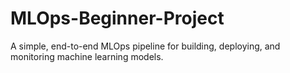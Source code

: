 # MLOps-Beginner-Project
A simple, end-to-end MLOps pipeline for building, deploying, and monitoring machine learning models. 
